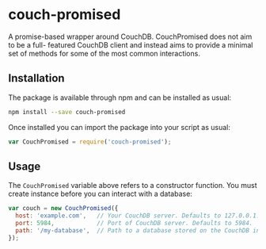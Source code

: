 # couch-promised

A promise-based wrapper around CouchDB. CouchPromised does not aim to be a full-
featured CouchDB client and instead aims to provide a minimal set of methods for
some of the most common interactions.

## Installation

The package is available through npm and can be installed as usual:

```sh
npm install --save couch-promised
```

Once installed you can import the package into your script as usual:

```js
var CouchPromised = require('couch-promised');
```

## Usage

The `CouchPromised` variable above refers to a constructor function. You must
create instance before you can interact with a database:

```js
var couch = new CouchPromised({
  host: 'example.com',   // Your CouchDB server. Defaults to 127.0.0.1.
  port: 5984,            // Port of CouchDB server. Defaults to 5984.
  path: '/my-database',  // Path to a database stored on the CouchDB instance.
});
```
